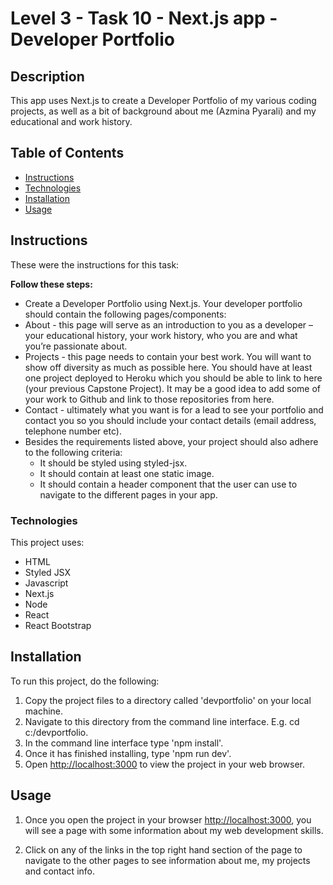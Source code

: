 # Level 3 - Task 10 - Next.js app - Developer Portfolio

## Description

This app uses Next.js to create a Developer Portfolio of my various coding projects, as well as a bit of background about me (Azmina Pyarali) and my educational and work history.

## Table of Contents

- [Instructions](#instructions)
- [Technologies](#technologies)
- [Installation](#installation)
- [Usage](#usage)

## Instructions

These were the instructions for this task:

**Follow these steps:**

- Create a Developer Portfolio using Next.js. Your developer portfolio should contain the following pages/components:
- About - this page will serve as an introduction to you as a developer – your educational history, your work history, who you are and what you’re passionate about.
- Projects - this page needs to contain your best work. You will want to show off diversity as much as possible here. You should have at least one project deployed to Heroku which you should be able to link to here (your previous Capstone Project). It may be a good idea to add some of your work to Github and link to those repositories from here.
- Contact - ultimately what you want is for a lead to see your portfolio and contact you so you should include your contact details (email address, telephone number etc).
- Besides the requirements listed above, your project should also adhere to the following criteria:
  - It should be styled using styled-jsx.
  - It should contain at least one static image.
  - It should contain a header component that the user can use to navigate to the different pages in your app.

### Technologies

This project uses:

- HTML
- Styled JSX
- Javascript
- Next.js
- Node
- React
- React Bootstrap

## Installation

To run this project, do the following:

1. Copy the project files to a directory called 'devportfolio' on your local machine.
2. Navigate to this directory from the command line interface. E.g. cd c:/devportfolio.
3. In the command line interface type 'npm install'.
4. Once it has finished installing, type 'npm run dev'.
5. Open [http://localhost:3000](http://localhost:3000) to view the project in your web browser.

## Usage

1. Once you open the project in your browser [http://localhost:3000](http://localhost:3000), you will see a page with some information about my web development skills.

2. Click on any of the links in the top right hand section of the page to navigate to the other pages to see information about me, my projects and contact info.

